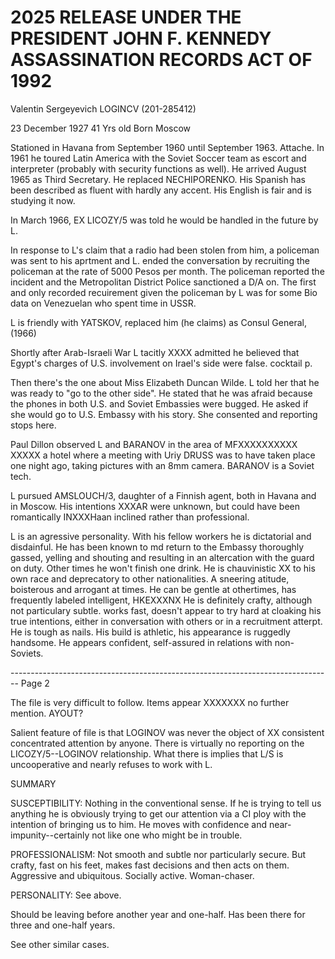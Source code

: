 # 2025 RELEASE UNDER THE PRESIDENT JOHN F. KENNEDY ASSASSINATION RECORDS ACT OF 1992

Valentin Sergeyevich LOGINCV (201-285412)

23 December 1927 41 Yrs old Born Moscow

Stationed in Havana from September 1960 until September 1963. Attache.
In 1961 he toured Latin America with the Soviet Soccer team as escort
and interpreter (probably with security functions as well). He arrived
August 1965 as Third Secretary. He replaced NECHIPORENKO. His Spanish
has been described as fluent with hardly any accent. His English is fair
and is studying it now.

In March 1966, EX LICOZY/5 was told he would be handled in the future by
L.

In response to L's claim that a radio had been stolen from him, a policeman
was sent to his aprtment and L. ended the conversation by recruiting the
policeman at the rate of 5000 Pesos per month. The policeman reported the
incident and the Metropolitan District Police sanctioned a D/A on. The
first and only recorded recuirement given the policeman by L was for some
Bio data on Venezuelan who spent time in USSR.

L is friendly with YATSKOV, replaced him (he claims) as Consul General, (1966)

Shortly after Arab-Israeli War L tacitly XXXX admitted he believed that
Egypt's charges of U.S. involvement on Irael's side were false. cocktail p.

Then there's the one about Miss Elizabeth Duncan Wilde. L told her that he
was ready to "go to the other side". He stated that he was afraid because
the phones in both U.S. and Soviet Embassies were bugged. He asked if she
would go to U.S. Embassy with his story. She consented and reporting stops
here.

Paul Dillon observed L and BARANOV in the area of MFXXXXXXXXXX
XXXXX a hotel where a meeting with Uriy DRUSS was to have taken place
one night ago, taking pictures with an 8mm camera. BARANOV is a Soviet tech.

L pursued AMSLOUCH/3, daughter of a Finnish agent, both in Havana and in
Moscow. His intentions XXXAR were unknown, but could have been romantically
INXXXHaan inclined rather than professional.

L is an agressive personality. With his fellow workers he is dictatorial
and disdainful. He has been known to md return to the Embassy thoroughly
gassed, yelling and shouting and resulting in an altercation with the guard
on duty. Other times he won't finish one drink. He is chauvinistic XX to his
own race and deprecatory to other nationalities. A sneering atitude, boisterous
and arrogant at times. He can be gentle at othertimes, has frequently labeled
intelligent, HKEXXXNX He is definitely crafty, although not particulary subtle.
works fast, doesn't appear to try hard at cloaking his true intentions, either
in conversation with others or in a recruitment atterpt. He is tough as nails.
His build is athletic, his appearance is ruggedly handsome. He appears
confident, self-assured in relations with non-Soviets.


-------------------------------------------------------------------------------- Page 2

The file is very difficult to follow. Items appear XXXXXXX no further mention.
AYOUT?

Salient feature of file is that LOGINOV was never the object of XX consistent concentrated attention by anyone. There is virtually no reporting on the LICOZY/5--LOGINOV relationship. What there is implies that L/S is uncooperative and nearly refuses to work with L.

SUMMARY

SUSCEPTIBILITY: Nothing in the conventional sense. If he is trying to tell us anything he is obviously trying to get our attention via a CI ploy with the intention of bringing us to him. He moves with confidence and near-impunity--certainly not like one who might be in trouble.

PROFESSIONALISM: Not smooth and subtle nor particularly secure. But crafty, fast on his feet, makes fast decisions and then acts on them. Aggressive and ubiquitous. Socially active. Woman-chaser.

PERSONALITY: See above.

Should be leaving before another year and one-half. Has been there for three and one-half years.

See other similar cases.
